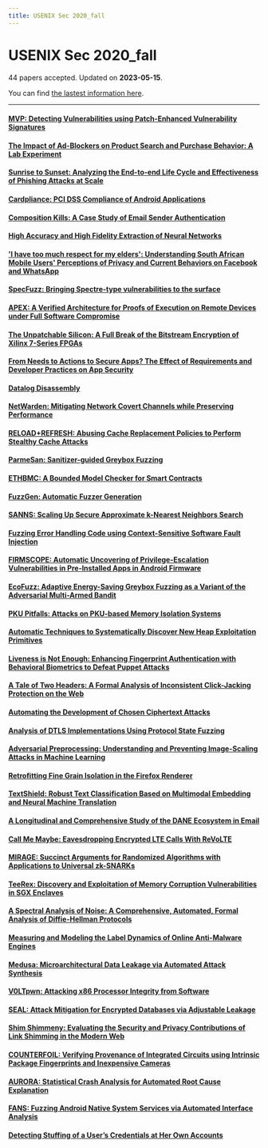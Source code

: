 ```yaml
---
title: USENIX Sec 2020_fall
---
```


# USENIX Sec 2020_fall

44 papers accepted. Updated on **2023-05-15**.



You can find [the lastest information here](https://www.usenix.org/conference/usenixsecurity20/fall-accepted-papers).

---

#### [MVP: Detecting Vulnerabilities using Patch-Enhanced Vulnerability Signatures](https://www.usenix.org/conference/usenixsecurity20/presentation/xiao)

#### [The Impact of Ad-Blockers on Product Search and Purchase Behavior: A Lab Experiment](https://www.usenix.org/conference/usenixsecurity20/presentation/frik)

#### [Sunrise to Sunset: Analyzing the End-to-end Life Cycle and Effectiveness of Phishing Attacks at Scale](https://www.usenix.org/conference/usenixsecurity20/presentation/oest-sunrise)

#### [Cardpliance: PCI DSS Compliance of Android Applications](https://www.usenix.org/conference/usenixsecurity20/presentation/mahmud)

#### [Composition Kills: A Case Study of Email Sender Authentication](https://www.usenix.org/conference/usenixsecurity20/presentation/chen-jianjun)

#### [High Accuracy and High Fidelity Extraction of Neural Networks](https://www.usenix.org/conference/usenixsecurity20/presentation/jagielski)

#### ['I have too much respect for my elders': Understanding South African Mobile Users' Perceptions of Privacy and Current Behaviors on Facebook and WhatsApp](https://www.usenix.org/conference/usenixsecurity20/presentation/reichel)

#### [SpecFuzz: Bringing Spectre-type vulnerabilities to the surface](https://www.usenix.org/conference/usenixsecurity20/presentation/oleksenko)

#### [APEX: A Verified Architecture for Proofs of Execution on Remote Devices under Full Software Compromise](https://www.usenix.org/conference/usenixsecurity20/presentation/nunes)

#### [The Unpatchable Silicon: A Full Break of the Bitstream Encryption of Xilinx 7-Series FPGAs](https://www.usenix.org/conference/usenixsecurity20/presentation/ender)

#### [From Needs to Actions to Secure Apps? The Effect of Requirements and Developer Practices on App Security](https://www.usenix.org/conference/usenixsecurity20/presentation/weir)

#### [Datalog Disassembly](https://www.usenix.org/conference/usenixsecurity20/presentation/flores-montoya)

#### [NetWarden: Mitigating Network Covert Channels while Preserving Performance](https://www.usenix.org/conference/usenixsecurity20/presentation/xing)

#### [RELOAD+REFRESH: Abusing Cache Replacement Policies to Perform Stealthy Cache Attacks](https://www.usenix.org/conference/usenixsecurity20/presentation/briongos)

#### [ParmeSan: Sanitizer-guided Greybox Fuzzing](https://www.usenix.org/conference/usenixsecurity20/presentation/osterlund)

#### [ETHBMC: A Bounded Model Checker for Smart Contracts](https://www.usenix.org/conference/usenixsecurity20/presentation/frank)

#### [FuzzGen: Automatic Fuzzer Generation](https://www.usenix.org/conference/usenixsecurity20/presentation/ispoglou)

#### [SANNS: Scaling Up Secure Approximate k-Nearest Neighbors Search](https://www.usenix.org/conference/usenixsecurity20/presentation/chen-hao)

#### [Fuzzing Error Handling Code using Context-Sensitive Software Fault Injection](https://www.usenix.org/conference/usenixsecurity20/presentation/jiang)

#### [FIRMSCOPE: Automatic Uncovering of Privilege-Escalation Vulnerabilities in Pre-Installed Apps in Android Firmware](https://www.usenix.org/conference/usenixsecurity20/presentation/elsabagh)

#### [EcoFuzz: Adaptive Energy-Saving Greybox Fuzzing as a Variant of the Adversarial Multi-Armed Bandit](https://www.usenix.org/conference/usenixsecurity20/presentation/yue)

#### [PKU Pitfalls: Attacks on PKU-based Memory Isolation Systems](https://www.usenix.org/conference/usenixsecurity20/presentation/connor)

#### [Automatic Techniques to Systematically Discover New Heap Exploitation Primitives](https://www.usenix.org/conference/usenixsecurity20/presentation/yun)

#### [Liveness is Not Enough: Enhancing Fingerprint Authentication with Behavioral Biometrics to Defeat Puppet Attacks](https://www.usenix.org/conference/usenixsecurity20/presentation/wu)

#### [A Tale of Two Headers: A Formal Analysis of Inconsistent Click-Jacking Protection on the Web](https://www.usenix.org/conference/usenixsecurity20/presentation/calzavara)

#### [Automating the Development of Chosen Ciphertext Attacks](https://www.usenix.org/conference/usenixsecurity20/presentation/beck)

#### [Analysis of DTLS Implementations Using Protocol State Fuzzing](https://www.usenix.org/conference/usenixsecurity20/presentation/fiterau-brostean)

#### [Adversarial Preprocessing: Understanding and Preventing Image-Scaling Attacks in Machine Learning](https://www.usenix.org/conference/usenixsecurity20/presentation/quiring)

#### [Retrofitting Fine Grain Isolation in the Firefox Renderer](https://www.usenix.org/conference/usenixsecurity20/presentation/narayan)

#### [TextShield: Robust Text Classification Based on Multimodal Embedding and Neural Machine Translation](https://www.usenix.org/conference/usenixsecurity20/presentation/li-jinfeng)

#### [A Longitudinal and Comprehensive Study of the DANE Ecosystem in Email](https://www.usenix.org/conference/usenixsecurity20/presentation/lee-hyeonmin)

#### [Call Me Maybe: Eavesdropping Encrypted LTE Calls With ReVoLTE](https://www.usenix.org/conference/usenixsecurity20/presentation/rupprecht)

#### [MIRAGE: Succinct Arguments for Randomized Algorithms with Applications to Universal zk-SNARKs](https://www.usenix.org/conference/usenixsecurity20/presentation/kosba)

#### [TeeRex: Discovery and Exploitation of Memory Corruption Vulnerabilities in SGX Enclaves](https://www.usenix.org/conference/usenixsecurity20/presentation/cloosters)

#### [A Spectral Analysis of Noise: A Comprehensive, Automated, Formal Analysis of Diffie-Hellman Protocols](https://www.usenix.org/conference/usenixsecurity20/presentation/girol)

#### [Measuring and Modeling the Label Dynamics of Online Anti-Malware Engines](https://www.usenix.org/conference/usenixsecurity20/presentation/zhu)

#### [Medusa: Microarchitectural Data Leakage via Automated Attack Synthesis](https://www.usenix.org/conference/usenixsecurity20/presentation/moghimi-medusa)

#### [V0LTpwn: Attacking x86 Processor Integrity from Software](https://www.usenix.org/conference/usenixsecurity20/presentation/kenjar)

#### [SEAL: Attack Mitigation for Encrypted Databases via Adjustable Leakage](https://www.usenix.org/conference/usenixsecurity20/presentation/demertzis)

#### [Shim Shimmeny: Evaluating the Security and Privacy Contributions of Link Shimming in the Modern Web](https://www.usenix.org/conference/usenixsecurity20/presentation/li-frank)

#### [COUNTERFOIL: Verifying Provenance of Integrated Circuits using Intrinsic Package Fingerprints and Inexpensive Cameras](https://www.usenix.org/conference/usenixsecurity20/presentation/dhanuskodi)

#### [AURORA: Statistical Crash Analysis for Automated Root Cause Explanation](https://www.usenix.org/conference/usenixsecurity20/presentation/blazytko)

#### [FANS: Fuzzing Android Native System Services via Automated Interface Analysis](https://www.usenix.org/conference/usenixsecurity20/presentation/liu)

#### [Detecting Stuffing of a User’s Credentials at Her Own Accounts](https://www.usenix.org/conference/usenixsecurity20/presentation/wang)

